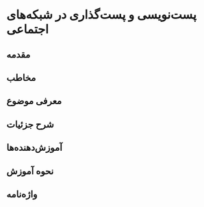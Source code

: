 # پست‌نویسی و پست‌گذاری در شبکه‌های اجتماعی


## مقدمه


## مخاطب



## معرفی موضوع



## شرح جزئیات


## آموزش‌دهنده‌ها


## نحوه آموزش


## واژه‌نامه
